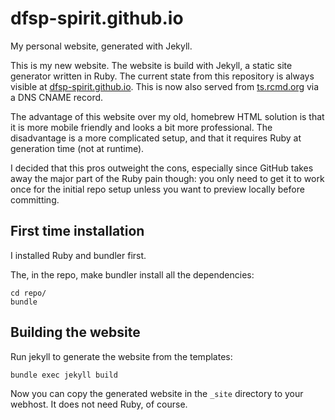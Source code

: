 # dfsp-spirit.github.io
My personal website, generated with Jekyll.

This is my new website. The website is build with Jekyll, a static site generator written in Ruby. The current state from this repository is always visible at [dfsp-spirit.github.io](https://dfsp-spirit.github.io/). This is now also served from [ts.rcmd.org](https://ts.rcmd.org/) via a DNS CNAME record.

The advantage of this website over my old, homebrew HTML solution is that it is more mobile friendly and looks a bit more professional. The disadvantage is a more complicated setup, and that it requires Ruby at generation time (not at runtime).

I decided that this pros outweight the cons, especially since GitHub takes away the major part of the Ruby pain though: you only need to get it to work once for the initial repo setup unless you want to preview locally before committing.

## First time installation

I installed Ruby and bundler first.

The, in the repo, make bundler install all the dependencies:

```shell
cd repo/
bundle
```

## Building the website


Run jekyll to generate the website from the templates:

```shell
bundle exec jekyll build
```

Now you can copy the generated website in the `_site` directory to your webhost. It does not need Ruby, of course.